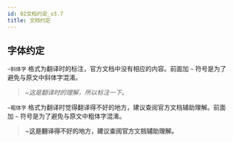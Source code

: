 ```yaml
---
id: 02文档约定_v3.7
title: 文档约定
---
```


## 字体约定

`~斜体字` 格式为翻译时的标注，官方文档中没有相应的内容。前面加 `~` 符号是为了避免与原文中斜体字混淆。
>*~这是翻译时的理解，所以标注一下。*

`~粗体字` 格式为翻译时觉得翻译得不好的地方，建议查阅官方文档辅助理解。前面加 `~` 符号是为了避免与原文中粗体字混淆。
>**~这是翻译得不好的地方，建议查阅官方文档辅助理解。**
